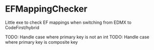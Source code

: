 # EFMappingChecker
Little exe to check EF mappings when switching from EDMX to CodeFirst/hybrid

TODO: Handle case where primary key is not an int
TODO: Handle case where primary key is composite key
